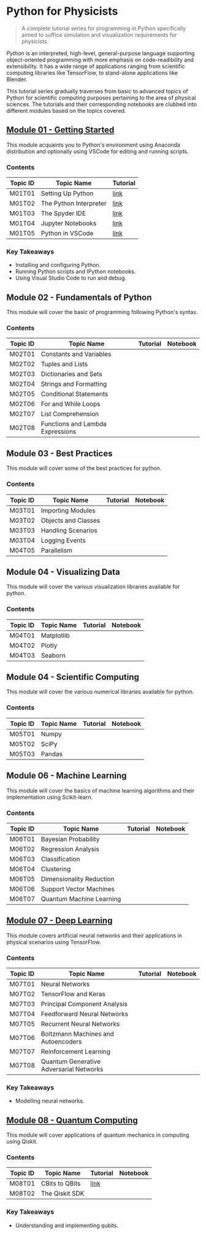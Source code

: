 # Python for Physicists

> A complete tutorial series for programming in Python specifically aimed to suffice simulation and visualization requirements for physicists.

*Python* is an interpreted, high-level, general-purpose language supporting object-oriented programming with more emphasis on code-readibility and extensibility. It has a wide range of applications ranging from scientific computing libraries like TensorFlow, to stand-alone applications like Blender.

This tutorial series gradually traverses from basic to advanced topics of Python for scientific computing purposes pertaining to the area of physical sciences. The tutorials and their corresponding notebooks are clubbed into different modules based on the topics covered.

## [Module 01 - Getting Started](https://github.com/Sampreet/gists/blob/master/tutorials/languages/python-for-physicists/m01-getting-started/)

This module acquaints you to Python's environment using Anaconda distribution and optionally using VSCode for editing and running scripts. 

### Contents

Topic ID | Topic Name | Tutorial | 
--- | --- | --- |
M01T01 | Setting Up Python | [link](https://github.com/Sampreet/gists/blob/master/tutorials/languages/python-for-physicists/m01-getting-started/m01t01-setting-up-python.md) |
M01T02 | The Python Interpreter | [link](https://github.com/Sampreet/gists/blob/master/tutorials/languages/python-for-physicists/m01-getting-started/m01t02-the-python-interpreter.md) |
M01T03 | The Spyder IDE | [link](https://github.com/Sampreet/gists/blob/master/tutorials/languages/python-for-physicists/m01-getting-started/m01t03-the-spyder-ide.md) |
M01T04 | Jupyter Notebooks | [link](https://github.com/Sampreet/gists/blob/master/tutorials/languages/python-for-physicists/m01-getting-started/m01t04-jupyter-notebooks.md) |
M01T05 | Python in VSCode | [link](https://github.com/Sampreet/gists/blob/master/tutorials/languages/python-for-physicists/m01-getting-started/m01t05-python-in-vscode.md) |

### Key Takeaways

* Installing and configuring Python.
* Running Python scripts and IPython notebooks.
* Using Visual Studio Code to run and debug.

## Module 02 - Fundamentals of Python

This module will cover the basic of programming following Python's syntax.

### Contents

Topic ID | Topic Name | Tutorial | Notebook | 
--- | --- | --- | --- |
M02T01 | Constants and Variables | | |
M02T02 | Tuples and Lists | | |
M02T03 | Dictionaries and Sets | | |
M02T04 | Strings and Formatting | | |
M02T05 | Conditional Statements | | |
M02T06 | For and While Loops | | |
M02T07 | List Comprehension | | |
M02T08 | Functions and Lambda Expressions | | |

## Module 03 - Best Practices

This module will cover some of the best practices for python.

### Contents

Topic ID | Topic Name | Tutorial | Notebook | 
--- | --- | --- | --- |
M03T01 | Importing Modules | | |
M03T02 | Objects and Classes | | |
M03T03 | Handling Scenarios | | |
M03T04 | Logging Events | | |
M04T05 | Parallelism | | |

## Module 04 - Visualizing Data

This module will cover the various visualization libraries available for python.

### Contents

Topic ID | Topic Name | Tutorial | Notebook | 
--- | --- | --- | --- |
M04T01 | Matplotlib | | |
M04T02 | Plotly | | |
M04T03 | Seaborn | | |

## Module 04 - Scientific Computing

This module will cover the various numerical libraries available for python.

### Contents

Topic ID | Topic Name | Tutorial | Notebook | 
--- | --- | --- | --- |
M05T01 | Numpy | | |
M05T02 | SciPy | | |
M05T03 | Pandas | | |

## Module 06 - Machine Learning

This module will cover the basics of machine learning algorithms and their implementation using Scikit-learn.

### Contents

Topic ID | Topic Name | Tutorial | Notebook | 
--- | --- | --- | --- |
M06T01 | Bayesian Probability | | |
M06T02 | Regression Analysis | | |
M06T03 | Classification | | |
M06T04 | Clustering | | |
M06T05 | Dimensionality Reduction | | |
M06T06 | Support Vector Machines | | |
M06T07 | Quantum Machine Learning | | |

## [Module 07 - Deep Learning](https://github.com/Sampreet/gists/blob/master/tutorials/languages/python-for-physicists/m07-deep-learning/)

This module covers artificial neural networks and their applications in physical scenarios using TensorFlow.

### Contents

Topic ID | Topic Name | Tutorial | Notebook | 
--- | --- | --- | --- |
M07T01 | Neural Networks | | |
M07T02 | TensorFlow and Keras | | |
M07T03 | Principal Component Analysis | | |
M07T04 | Feedforward Neural Networks | | |
M07T05 | Recurrent Neural Networks | | |
M07T06 | Boltzmann Machines and Autoencoders | | |
M07T07 | Reinforcement Learning | | |
M07T08 | Quantum Generative Adversarial Networks | | |

### Key Takeaways

* Modelling neural networks.

## [Module 08 - Quantum Computing](https://github.com/Sampreet/gists/blob/master/tutorials/languages/python-for-physicists/m08-quantum-computing/)

This module will cover applications of quantum mechanics in computing using Qiskit.

### Contents

Topic ID | Topic Name | Tutorial | Notebook | 
--- | --- | --- | --- |
M08T01 | CBits to QBits | [link](https://github.com/Sampreet/gists/blob/master/tutorials/languages/python-for-physicists/m08-quantum-computing/m08t01-cbits-to-qbits.md) | |
M08T02 | The Qiskit SDK | | |

### Key Takeaways

* Understanding and implementing qubits.

